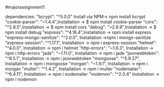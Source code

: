 #majorassignment1

dependencies: "bcrypt": "^5.0.0" Install via NPM-> npm install bcrypt "cookie-parser": "~1.4.4",Installation -> $ npm install cookie-parser "cors": "^2.8.5",Installation -> $ npm install cors "debug": "~2.6.9",Installation -> $ npm install debug "express": "^4.16.4",Installation -> npm install express "express-mongo-sanitize": "^2.0.0", Installation ->npm i mongo-sanitize
"express-session": "^1.17.1", Installation -> npm i express-session "helmet": "^4.0.0", Installation -> npm i helmet "http-errors": "~1.6.3", Installation -> npm i http-errors "jade": "~1.11.0", Installation -> npm i jade "jsonwebtoken": "^8.5.1", Installation -> npm i jsonwebtoken "mongoose": "^5.9.27", Installation -> npm i mongoose "morgan": "~1.9.1", Installation -> npm i morgan "multer": "^1.4.2", Installation -> npm i multer "nodemailer": "^6.4.11", Installation -> npm i nodemailer "nodemon": "^2.0.4" Installation -> npm i nodemon
